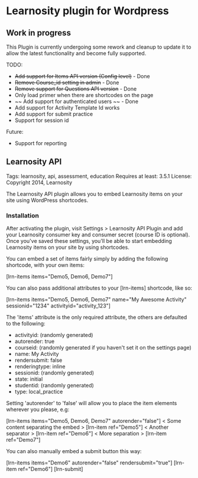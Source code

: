 # Learnosity plugin for Wordpress

## Work in progress

This Plugin is currently undergoing some rework and cleanup to update it to allow the latest functionality and become fully supported.

TODO:
- ~~Add support for Items API version (Config level)~~  - Done
- ~~Remove Course_id setting in admin~~ - Done
- ~~Remove support for Questions API version~~ - Done
- Only load primer when there are shortcodes on the page
- ~~ Add support for authenticated users ~~ - Done
- Add support for Activity Template Id works
- Add support for submit practice
- Support for session id

Future:
- Support for reporting


## Learnosity API
Tags: learnosity, api, assessment, education
Requires at least: 3.5.1
License: Copyright 2014, Learnosity

The Learnosity API plugin allows you to embed Learnosity items on your site using WordPress shortcodes.

### Installation
After activating the plugin, visit Settings > Learnosity API Plugin and add your Learnosity consumer key and consumer secret (course ID is optional). Once you\'ve saved these settings, you\'ll be able to start embedding Learnosity items on your site by using shortcodes.

You can embed a set of items fairly simply by adding the following shortcode, with your own items:

[lrn-items items=\"Demo5, Demo6, Demo7\"]

You can also pass additional attributes to your [lrn-items] shortcode, like so:

[lrn-items items=\"Demo5, Demo6, Demo7\" name=\"My Awesome Activity\" sessionid=\"1234\" activityid=\"activity_123\"]

The \'items\' attribute is the only required attribute, the others are defaulted to the following:
- activityid: (randomly generated)
- autorender: true
- courseid: (randomly generated if you haven\'t set it on the settings page)
- name: My Activity
- rendersubmit: false
- renderingtype: inline
- sessionid: (randomly generated)
- state: initial
- studentid: (randomly generated)
- type: local_practice

Setting \'autorender\' to \'false\' will allow you to place the item elements wherever you please, e.g:

[lrn-items items=\"Demo5, Demo6, Demo7\" autorender=\"false\"]
< Some content separating the embed >
[lrn-item ref=\"Demo5\"]
< Another separator >
[lrn-item ref=\"Demo6\"]
< More separation >
[lrn-item ref=\"Demo7\"]

You can also manually embed a submit button this way:

[lrn-items items=\"Demo6\" autorender=\"false\" rendersubmit=\"true\"]
[lrn-item ref=\"Demo6\"]
[lrn-submit]